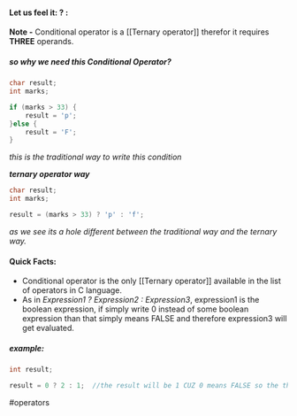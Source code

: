 #### Let us feel it: ? :
**Note -** Conditional operator is a [[Ternary operator]] therefor it requires **THREE** operands.

##### so why we need this Conditional Operator?
```C
char result;
int marks;

if (marks > 33) {
	result = 'p';
}else {
	result = 'F';
}
```
*this is the traditional way to write this condition*

***ternary operator way***
```C
char result;
int marks;

result = (marks > 33) ? 'p' : 'f';
```
*as we see its a hole different between the traditional way and the ternary way.*

#### Quick Facts:
- Conditional operator is the only [[Ternary operator]] available in the list of operators in C language.
- As in *Expression1 ? Expression2 : Expression3*, expression1 is the boolean expression, if simply write 0 instead of some boolean expression than that simply means FALSE and therefore expression3 will get evaluated.

##### example: 
```C
int result;

result = 0 ? 2 : 1;  //the result will be 1 CUZ 0 means FALSE so the third expression will evaluated.
```


#operators 
